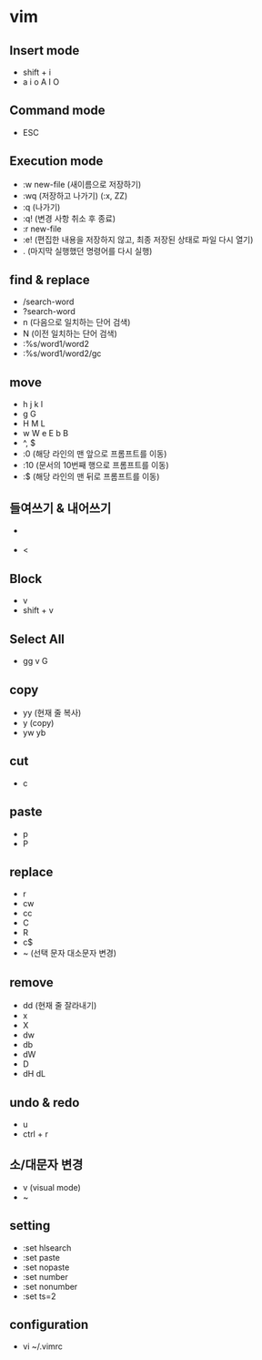 # vim

## Insert mode

- shift + i
- a i o A I O

## Command mode

- ESC

## Execution mode

- :w new-file (새이름으로 저장하기)
- :wq (저장하고 나가기) (:x, ZZ)
- :q (나가기)
- :q! (변경 사항 취소 후 종료)
- :r new-file
- :e! (편집한 내용을 저장하지 않고, 최종 저장된 상태로 파일 다시 열기)
- . (마지막 실행했던 명령어를 다시 실행)

## find & replace

- /search-word
- ?search-word
- n (다음으로 일치하는 단어 검색)
- N (이전 일치하는 단어 검색)
- :%s/word1/word2
- :%s/word1/word2/gc

## move

- h j k l
- g G
- H M L
- w W e E b B
- ^, $
- :0 (해당 라인의 맨 앞으로 프롬프트를 이동)
- :10 (문서의 10번째 행으로 프롬프트를 이동)
- :$ (해당 라인의 맨 뒤로 프롬프트를 이동)

## 들여쓰기 & 내어쓰기

- >
- <

## Block

- v
- shift + v

## Select All

- gg v G

## copy

- yy (현재 줄 복사)
- y (copy)
- yw yb

## cut

- c

## paste

- p
- P

## replace

- r
- cw
- cc
- C
- R
- c$
- ~ (선택 문자 대소문자 변경)

## remove

- dd (현재 줄 잘라내기)
- x
- X
- dw
- db
- dW
- D
- dH dL

## undo & redo

- u
- ctrl + r

## 소/대문자 변경

- v (visual mode)
- ~

## setting

- :set hlsearch
- :set paste
- :set nopaste
- :set number
- :set nonumber
- :set ts=2

## configuration

- vi ~/.vimrc